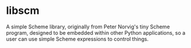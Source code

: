 # libscm
A simple Scheme library, originally from Peter Norvig's tiny Scheme
program, designed to be embedded within other Python applications,
so a user can use simple Scheme expressions to control things.
